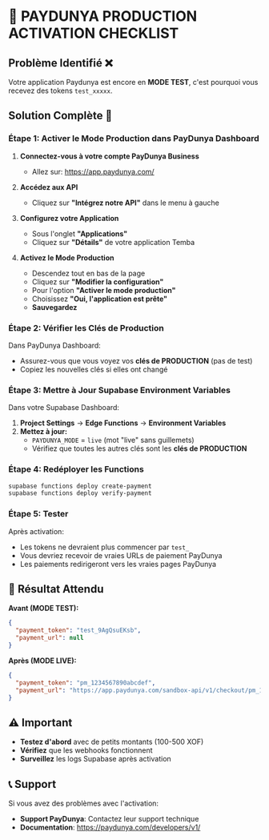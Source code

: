 # 🚀 PAYDUNYA PRODUCTION ACTIVATION CHECKLIST

## Problème Identifié ❌
Votre application Paydunya est encore en **MODE TEST**, c'est pourquoi vous recevez des tokens `test_xxxxx`.

## Solution Complète 🔧

### **Étape 1: Activer le Mode Production dans PayDunya Dashboard**

1. **Connectez-vous à votre compte PayDunya Business**
   - Allez sur: https://app.paydunya.com/

2. **Accédez aux API**
   - Cliquez sur **"Intégrez notre API"** dans le menu à gauche

3. **Configurez votre Application**
   - Sous l'onglet **"Applications"**
   - Cliquez sur **"Détails"** de votre application Temba

4. **Activez le Mode Production**
   - Descendez tout en bas de la page
   - Cliquez sur **"Modifier la configuration"**
   - Pour l'option **"Activer le mode production"**
   - Choisissez **"Oui, l'application est prête"**
   - **Sauvegardez**

### **Étape 2: Vérifier les Clés de Production**

Dans PayDunya Dashboard:
- Assurez-vous que vous voyez vos **clés de PRODUCTION** (pas de test)
- Copiez les nouvelles clés si elles ont changé

### **Étape 3: Mettre à Jour Supabase Environment Variables**

Dans votre Supabase Dashboard:
1. **Project Settings** → **Edge Functions** → **Environment Variables**
2. **Mettez à jour:**
   - `PAYDUNYA_MODE` = `live` (mot "live" sans guillemets)
   - Vérifiez que toutes les autres clés sont les **clés de PRODUCTION**

### **Étape 4: Redéployer les Functions**

```bash
supabase functions deploy create-payment
supabase functions deploy verify-payment
```

### **Étape 5: Tester**

Après activation:
- Les tokens ne devraient plus commencer par `test_`
- Vous devriez recevoir de vraies URLs de paiement PayDunya
- Les paiements redirigeront vers les vraies pages PayDunya

## 🎯 Résultat Attendu

**Avant (MODE TEST):**
```json
{
  "payment_token": "test_9AgQsuEKsb",
  "payment_url": null
}
```

**Après (MODE LIVE):**
```json
{
  "payment_token": "pm_1234567890abcdef",
  "payment_url": "https://app.paydunya.com/sandbox-api/v1/checkout/pm_1234567890abcdef"
}
```

## ⚠️ Important

- **Testez d'abord** avec de petits montants (100-500 XOF)
- **Vérifiez** que les webhooks fonctionnent
- **Surveillez** les logs Supabase après activation

## 📞 Support

Si vous avez des problèmes avec l'activation:
- **Support PayDunya**: Contactez leur support technique
- **Documentation**: https://paydunya.com/developers/v1/


